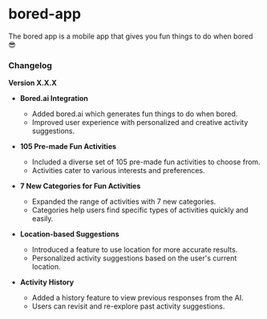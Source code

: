 # bored-app
The bored app is a mobile app that gives you fun things to do when bored 😎

### Changelog

**Version X.X.X**

- **Bored.ai Integration**
  - Added bored.ai which generates fun things to do when bored.
  - Improved user experience with personalized and creative activity suggestions.

- **105 Pre-made Fun Activities**
  - Included a diverse set of 105 pre-made fun activities to choose from.
  - Activities cater to various interests and preferences.

- **7 New Categories for Fun Activities**
  - Expanded the range of activities with 7 new categories.
  - Categories help users find specific types of activities quickly and easily.

- **Location-based Suggestions**
  - Introduced a feature to use location for more accurate results.
  - Personalized activity suggestions based on the user's current location.

- **Activity History**
  - Added a history feature to view previous responses from the AI.
  - Users can revisit and re-explore past activity suggestions.
